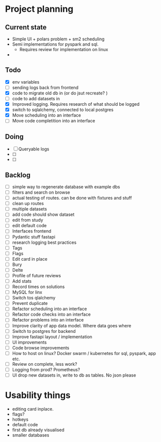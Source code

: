# Project planning

## Current state

- Simple UI + polars problem + sm2 scheduling
- Semi implementations for pyspark and sql.
  - Requires review for implementation on linux
-

## Todo

- [x] env variables
- [ ] sending logs back from frontend
- [x] code to migrate old db in (or do jsut recreate? )
- [ ] code to add datasets in
- [x] Improved logging. Requires research of what should be logged
- [x] switch to sqlalchemy, connected to local postgres
- [x] Move scheduling into an interface
- [ ] Move code completition into an interface

## Doing

- [ ] Queryable logs
- [ ]
- [ ]

## Backlog

- [ ] simple way to regenerate database with example dbs
- [ ] filters and search on browse
- [ ] actual testing of routes. can be done with fixtures and stuff
- [ ] clean up routes
- [ ] multiple datasets
- [ ] add code should show dataset
- [ ] edit from study
- [ ] edit default code
- [ ] Interfaces frontend
- [ ] Pydantic stuff fastapi
- [ ] research logging best practices
- [ ] Tags
- [ ] Flags
- [ ] Edit card in place
- [ ] Bury
- [ ] Delte
- [ ] Profile of future reviews
- [ ] Add stats
- [ ] Record times on solutions
- [ ] MySQL for linx
- [ ] Switch tos qlalchemy
- [ ] Prevent duplicate
- [ ] Refactor scheduling into an interface
- [ ] Refactor code checks into an interface
- [ ] Refactor problems into an interface
- [ ] Improve clarity of app data model. Where data goes where
- [ ] Switch to postgres for backend
- [ ] Improve fastapi layout / implementation
- [ ] UI improvements
- [ ] Code browse improvements
- [ ] How to host on linux? Docker swarm / kubernetes for sql, pyspark, app etc.
- [ ] Review on complete, less work?
- [ ] Logging from prod? Prometheus?
- [ ] UI drop new datasets in, write to db as tables. No json please

# Usability things

- editing card inplace.
- flags?
- hotkeys
- default code
- first db already visualised
- smaller databases
